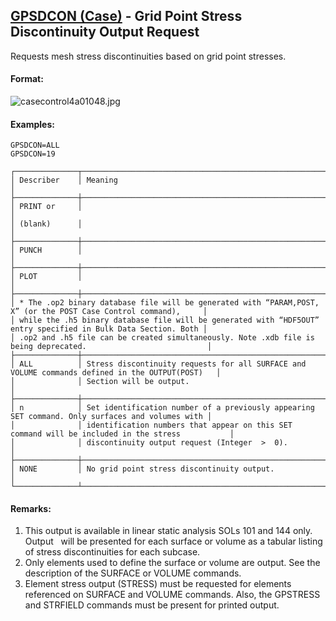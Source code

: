 ## [GPSDCON (Case)](https://help.hexagonmi.com/bundle/MSC_Nastran_2022.4/page/Nastran_Combined_Book/qrg/casecontrol4a/TOC.GPSDCON.Case.xhtml) - Grid Point Stress Discontinuity Output Request

Requests mesh stress discontinuities based on grid point stresses.

#### Format:

![casecontrol4a01048.jpg](https://help-be.hexagonmi.com/bundle/MSC_Nastran_2022.4/page/Nastran_Combined_Book/qrg/casecontrol4a/../../../assets/casecontrol4a01048.jpg?_LANG=enus)  

#### Examples:

```nastran
GPSDCON=ALL
GPSDCON=19
```

```text
┌──────────────┬─────────────────────────────────────────────────────────────────────────────────────────────────┐
│ Describer    │ Meaning                                                                                         │
├──────────────┼─────────────────────────────────────────────────────────────────────────────────────────────────┤
│ PRINT or     │                                                                                                 │
│ (blank)      │                                                                                                 │
├──────────────┼─────────────────────────────────────────────────────────────────────────────────────────────────┤
│ PUNCH        │                                                                                                 │
├──────────────┼─────────────────────────────────────────────────────────────────────────────────────────────────┤
│ PLOT         │                                                                                                 │
├──────────────┼─────────────────────────────────────────────────────────────────────────────────────────────────┤
│ * The .op2 binary database file will be generated with “PARAM,POST, X” (or the POST Case Control command),     │
│ while the .h5 binary database file will be generated with “HDF5OUT” entry specified in Bulk Data Section. Both │
│ .op2 and .h5 file can be created simultaneously. Note .xdb file is being deprecated.                           │
├──────────────┼─────────────────────────────────────────────────────────────────────────────────────────────────┤
│ ALL          │ Stress discontinuity requests for all SURFACE and VOLUME commands defined in the OUTPUT(POST)   │
│              │ Section will be output.                                                                         │
├──────────────┼─────────────────────────────────────────────────────────────────────────────────────────────────┤
│ n            │ Set identification number of a previously appearing SET command. Only surfaces and volumes with │
│              │ identification numbers that appear on this SET command will be included in the stress           │
│              │ discontinuity output request (Integer  >  0).                                                   │
├──────────────┼─────────────────────────────────────────────────────────────────────────────────────────────────┤
│ NONE         │ No grid point stress discontinuity output.                                                      │
└──────────────┴─────────────────────────────────────────────────────────────────────────────────────────────────┘
```

#### Remarks:

1. This output is available in linear static analysis SOLs 101 and 144 only. Output   will be presented for each surface or volume as a tabular listing of stress discontinuities for each subcase.
2. Only elements used to define the surface or volume are output. See the description of the SURFACE or VOLUME commands.
3. Element stress output (STRESS) must be requested for elements referenced on SURFACE and VOLUME commands. Also, the GPSTRESS and STRFIELD commands must be present for printed output.
